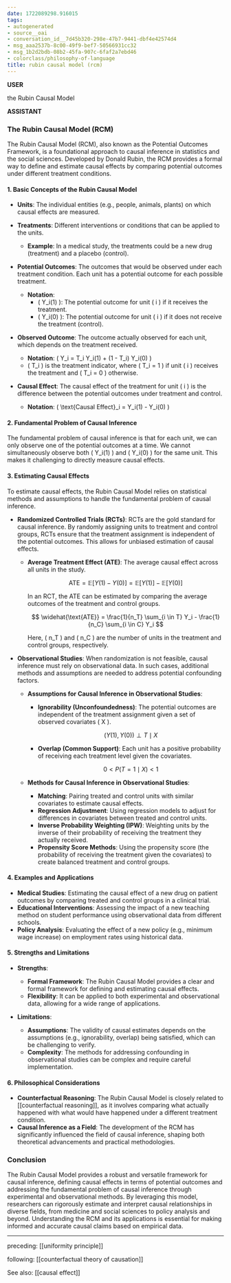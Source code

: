 ```yaml
---
date: 1722089298.916015
tags:
- autogenerated
- source__oai
- conversation_id__7d45b320-298e-47b7-9441-dbf4e42574d4
- msg_aaa2537b-8c00-49f9-bef7-50566931cc32
- msg_1b2d2bdb-08b2-45fa-907c-6faf2a7ebd46
- colorclass/philosophy-of-language
title: rubin causal model (rcm)
---
```


**USER**

the Rubin Causal Model


**ASSISTANT**

### The Rubin Causal Model (RCM)

The Rubin Causal Model (RCM), also known as the Potential Outcomes Framework, is a foundational approach to causal inference in statistics and the social sciences. Developed by Donald Rubin, the RCM provides a formal way to define and estimate causal effects by comparing potential outcomes under different treatment conditions.

#### 1. **Basic Concepts of the Rubin Causal Model**

- **Units**: The individual entities (e.g., people, animals, plants) on which causal effects are measured.

- **Treatments**: Different interventions or conditions that can be applied to the units.

  - **Example**: In a medical study, the treatments could be a new drug (treatment) and a placebo (control).

- **Potential Outcomes**: The outcomes that would be observed under each treatment condition. Each unit has a potential outcome for each possible treatment.

  - **Notation**:
    - \( Y_i(1) \): The potential outcome for unit \( i \) if it receives the treatment.
    - \( Y_i(0) \): The potential outcome for unit \( i \) if it does not receive the treatment (control).

- **Observed Outcome**: The outcome actually observed for each unit, which depends on the treatment received.

  - **Notation**: \( Y_i = T_i Y_i(1) + (1 - T_i) Y_i(0) \)
  - \( T_i \) is the treatment indicator, where \( T_i = 1 \) if unit \( i \) receives the treatment and \( T_i = 0 \) otherwise.

- **Causal Effect**: The causal effect of the treatment for unit \( i \) is the difference between the potential outcomes under treatment and control.

  - **Notation**: \( \text{Causal Effect}_i = Y_i(1) - Y_i(0) \)

#### 2. **Fundamental Problem of Causal Inference**

The fundamental problem of causal inference is that for each unit, we can only observe one of the potential outcomes at a time. We cannot simultaneously observe both \( Y_i(1) \) and \( Y_i(0) \) for the same unit. This makes it challenging to directly measure causal effects.

#### 3. **Estimating Causal Effects**

To estimate causal effects, the Rubin Causal Model relies on statistical methods and assumptions to handle the fundamental problem of causal inference.

- **Randomized Controlled Trials (RCTs)**: RCTs are the gold standard for causal inference. By randomly assigning units to treatment and control groups, RCTs ensure that the treatment assignment is independent of the potential outcomes. This allows for unbiased estimation of causal effects.

  - **Average Treatment Effect (ATE)**: The average causal effect across all units in the study.

    $$ \text{ATE} = \mathbb{E}[Y(1) - Y(0)] = \mathbb{E}[Y(1)] - \mathbb{E}[Y(0)] $$

    In an RCT, the ATE can be estimated by comparing the average outcomes of the treatment and control groups.

    $$ \widehat{\text{ATE}} = \frac{1}{n_T} \sum_{i \in T} Y_i - \frac{1}{n_C} \sum_{i \in C} Y_i $$

    Here, \( n_T \) and \( n_C \) are the number of units in the treatment and control groups, respectively.

- **Observational Studies**: When randomization is not feasible, causal inference must rely on observational data. In such cases, additional methods and assumptions are needed to address potential confounding factors.

  - **Assumptions for Causal Inference in Observational Studies**:
    - **Ignorability (Unconfoundedness)**: The potential outcomes are independent of the treatment assignment given a set of observed covariates \( X \).

      $$ (Y(1), Y(0)) \perp T \mid X $$

    - **Overlap (Common Support)**: Each unit has a positive probability of receiving each treatment level given the covariates.

      $$ 0 < P(T = 1 \mid X) < 1 $$

  - **Methods for Causal Inference in Observational Studies**:
    - **Matching**: Pairing treated and control units with similar covariates to estimate causal effects.
    - **Regression Adjustment**: Using regression models to adjust for differences in covariates between treated and control units.
    - **Inverse Probability Weighting (IPW)**: Weighting units by the inverse of their probability of receiving the treatment they actually received.
    - **Propensity Score Methods**: Using the propensity score (the probability of receiving the treatment given the covariates) to create balanced treatment and control groups.

#### 4. **Examples and Applications**

- **Medical Studies**: Estimating the causal effect of a new drug on patient outcomes by comparing treated and control groups in a clinical trial.
- **Educational Interventions**: Assessing the impact of a new teaching method on student performance using observational data from different schools.
- **Policy Analysis**: Evaluating the effect of a new policy (e.g., minimum wage increase) on employment rates using historical data.

#### 5. **Strengths and Limitations**

- **Strengths**:
  - **Formal Framework**: The Rubin Causal Model provides a clear and formal framework for defining and estimating causal effects.
  - **Flexibility**: It can be applied to both experimental and observational data, allowing for a wide range of applications.

- **Limitations**:
  - **Assumptions**: The validity of causal estimates depends on the assumptions (e.g., ignorability, overlap) being satisfied, which can be challenging to verify.
  - **Complexity**: The methods for addressing confounding in observational studies can be complex and require careful implementation.

#### 6. **Philosophical Considerations**

- **Counterfactual Reasoning**: The Rubin Causal Model is closely related to [[counterfactual reasoning]], as it involves comparing what actually happened with what would have happened under a different treatment condition.
- **Causal Inference as a Field**: The development of the RCM has significantly influenced the field of causal inference, shaping both theoretical advancements and practical methodologies.

### Conclusion

The Rubin Causal Model provides a robust and versatile framework for causal inference, defining causal effects in terms of potential outcomes and addressing the fundamental problem of causal inference through experimental and observational methods. By leveraging this model, researchers can rigorously estimate and interpret causal relationships in diverse fields, from medicine and social sciences to policy analysis and beyond. Understanding the RCM and its applications is essential for making informed and accurate causal claims based on empirical data.


---

preceding: [[uniformity principle]]  


following: [[counterfactual theory of causation]]

See also: [[causal effect]]